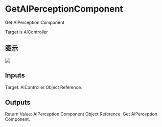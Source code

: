 # GetAIPerceptionComponent

Get AIPerception Component

Target is AIController

## 图示

![]($-20221218-17480495.png)

## Inputs

Target: AIController Object Reference.  

## Outputs

Return Value: AIPerception Component Object Reference. Get AIPerception Component.

